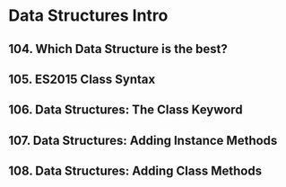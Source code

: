 # Data Structures Intro

## 104. Which Data Structure is the best?

## 105. ES2015 Class Syntax

## 106. Data Structures: The Class Keyword

## 107. Data Structures: Adding Instance Methods

## 108. Data Structures: Adding Class Methods

